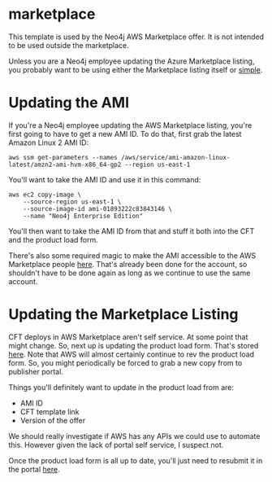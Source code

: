 # marketplace
This template is used by the Neo4j AWS Marketplace offer. It is not intended to be used outside the marketplace. 

Unless you are a Neo4j employee updating the Azure Marketplace listing, you probably want to be using either the Marketplace listing itself or [simple](../simple).

# Updating the AMI
If you're a Neo4j employee updating the AWS Marketplace listing, you're first going to have to get a new AMI ID. To do that, first grab the latest Amazon Linux 2 AMI ID:

    aws ssm get-parameters --names /aws/service/ami-amazon-linux-latest/amzn2-ami-hvm-x86_64-gp2 --region us-east-1 

You'll want to take the AMI ID and use it in this command:

    aws ec2 copy-image \
        --source-region us-east-1 \
        --source-image-id ami-01893222c83843146 \
        --name "Neo4j Enterprise Edition"

You'll then want to take the AMI ID from that and stuff it both into the CFT and the product load form.

There's also some required magic to make the AMI accessible to the AWS Marketplace people [here](https://docs.aws.amazon.com/marketplace/latest/userguide/ami-single-ami-products.html#single-ami-marketplace-ami-access).  That's already been done for the account, so shouldn't have to be done again as long as we continue to use the same account.

# Updating the Marketplace Listing
CFT deploys in AWS Marketplace aren't self service.  At some point that might change.  So, next up is updating the product load form.  That's stored [here](https://docs.google.com/spreadsheets/d/1Nmpw3etZX7xj6nQgS5w3K2B-i0gJevdQ/edit?usp=sharing&ouid=115505246243451814800&rtpof=true&sd=true).  Note that AWS will almost certainly continue to rev the product load form.  So, you might periodically be forced to grab a new copy from to publisher portal.

Things you'll definitely want to update in the product load from are:

* AMI ID
* CFT template link
* Version of the offer

We should really investigate if AWS has any APIs we could use to automate this.  However given the lack of portal self service, I suspect not.

Once the product load form is all up to date, you'll just need to resubmit it in the portal [here](https://aws.amazon.com/marketplace/management/offers).
